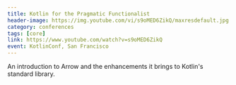 ```yaml
---
title: Kotlin for the Pragmatic Functionalist
header-image: https://img.youtube.com/vi/s9oMED6ZikQ/maxresdefault.jpg
category: conferences
tags: [core]
link: https://www.youtube.com/watch?v=s9oMED6ZikQ
event: KotlinConf, San Francisco
---
```

An introduction to Arrow and the enhancements it brings to Kotlin's standard library.
